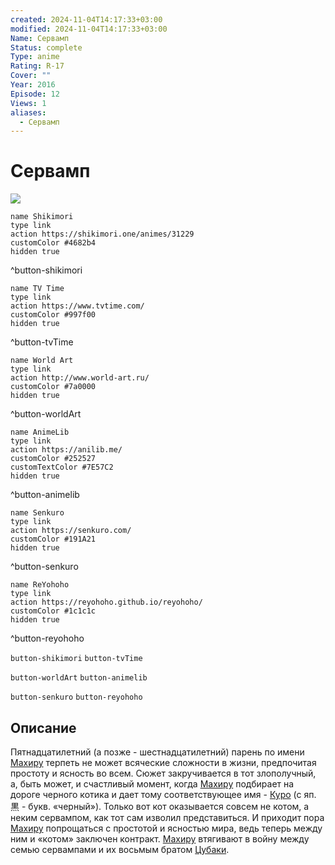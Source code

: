 ```yaml
---
created: 2024-11-04T14:17:33+03:00
modified: 2024-11-04T14:17:33+03:00
Name: Сервамп
Status: complete
Type: anime
Rating: R-17
Cover: ""
Year: 2016
Episode: 12
Views: 1
aliases:
  - Сервамп
---
```


# Сервамп

![](https://nyaa.shikimori.one/uploads/poster/animes/31229/62b44cab14f7797f747077bdaf46747e.jpeg)

```button
name Shikimori
type link
action https://shikimori.one/animes/31229
customColor #4682b4
hidden true
```
^button-shikimori

```button
name TV Time
type link
action https://www.tvtime.com/
customColor #997f00
hidden true
```
^button-tvTime

```button
name World Art
type link
action http://www.world-art.ru/
customColor #7a0000
hidden true
```
^button-worldArt

```button
name AnimeLib
type link
action https://anilib.me/
customColor #252527
customTextColor #7E57C2
hidden true
```
^button-animelib

```button
name Senkuro
type link
action https://senkuro.com/
customColor #191A21
hidden true
```
^button-senkuro

```button
name ReYohoho
type link
action https://reyohoho.github.io/reyohoho/
customColor #1c1c1c
hidden true
```
^button-reyohoho

`button-shikimori` `button-tvTime`

`button-worldArt` `button-animelib`

`button-senkuro` `button-reyohoho`

## Описание

Пятнадцатилетний (а позже - шестнадцатилетний) парень по имени [Махиру](https://shikimori.one/characters/87273-mahiru-shirota) терпеть не может всяческие сложности в жизни, предпочитая простоту и ясность во всем. Сюжет закручивается в тот злополучный, а, быть может, и счастливый момент, когда [Махиру](https://shikimori.one/characters/87273-mahiru-shirota) подбирает на дороге черного котика и дает тому соответствующее имя - [Куро](https://shikimori.one/characters/84811-kuro) (с яп. 黒 - букв. «черный»). Только вот кот оказывается совсем не котом, а неким сервампом, как тот сам изволил представиться. И приходит пора [Махиру](https://shikimori.one/characters/87273-mahiru-shirota) попрощаться с простотой и ясностью мира, ведь теперь между ним и «котом» заключен контракт. [Махиру](https://shikimori.one/characters/87273-mahiru-shirota) втягивают в войну между семью сервампами и их восьмым братом [Цубаки](https://shikimori.one/characters/102829-tsubaki).
